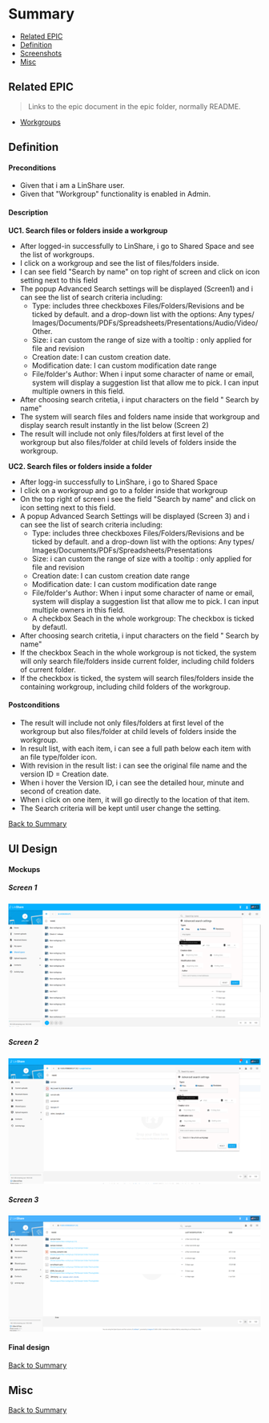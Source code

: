 # Summary

* [Related EPIC](#related-epic)
* [Definition](#definition)
* [Screenshots](#screenshots)
* [Misc](#misc)

## Related EPIC

> Links to the epic document in the epic folder, normally README.

* [Workgroups](./README.md)

## Definition

#### Preconditions

- Given that i am a LinShare user.
- Given that "Workgroup" functionality is enabled in Admin.

#### Description

**UC1. Search files or folders inside a workgroup**

- After logged-in successfully to LinShare, i go to Shared Space and see the list of workgroups.
- I click on a workgroup and see the list of files/folders inside.
- I can see field "Search by name" on top right of screen and click on icon setting next to this field
- The popup Advanced Search settings will be displayed (Screen1) and i can see the list of search criteria including:
    - Type: includes three checkboxes Files/Folders/Revisions and be ticked by default.
     and a drop-down list with the options: Any types/ Images/Documents/PDFs/Spreadsheets/Presentations/Audio/Video/Other. 
    - Size: i can custom the range of size with a tooltip : only applied for file and revision
    - Creation date: I can custom creation date. 
    - Modification date: I can custom modification date range
    - File/folder's Author: When i input some character of name or email, system will display a suggestion list that allow me to pick. I can input multiple owners in this field.
- After choosing search critetia, i input characters on the field " Search by name"
- The system will search files and folders name  inside that workgroup and display search result instantly in the list below (Screen 2)
- The result will include not only files/folders at first level of the workgroup but also files/folder at child levels of folders inside the workgroup.

**UC2. Search files or folders inside a folder**

- After logg-in successfully to LinShare, i go to Shared Space 
- I click on a workgroup and go to a folder inside that workgroup
- On the top right of screen i see the field "Search by name" and click on icon setting next to this field.
- A popup Advanced Search Settings will be displayed (Screen 3) and i can see the list of search criteria including:
    - Type: includes three checkboxes Files/Folders/Revisions and be ticked by default.
     and a drop-down list with the options: Any types/ Images/Documents/PDFs/Spreadsheets/Presentations
    - Size: i can custom the range of size with a tooltip : only applied for file and revision
    - Creation date: I can custom creation date range
    - Modification date: I can custom modification date range
    - File/folder's Author: When i input some character of name or email, system will display a suggestion list that allow me to pick. I can input multiple owners in this field.
    - A checkbox Seach in the whole workgroup: The checkbox is ticked by defautl.
- After choosing search critetia, i input characters on the field " Search by name"
- If the checkbox  Seach in the whole workgroup is not ticked, the system will only search file/folders inside current folder, including child folders of current folder. 
- If the checkbox is ticked, the system will search files/folders inside the containing workgroup, including child folders of the workgroup. 

#### Postconditions

- The result will include not only files/folders at first level of the workgroup but also files/folder at child levels of folders inside the workgroup. 
- In result list, with each item, i can see a full path below each item with an file type/folder icon. 
- With revision in the result list: i can see the original file name and the version ID = Creation date. 
- When i hover the Version ID, i can see the detailed hour, minute and second of creation date. 
- When i click on one item, it will go directly to the location of that item.
- The Search criteria will be kept until user change the setting.

[Back to Summary](#summary)

## UI Design

#### Mockups

##### Screen 1
![screen 1](./mockups/3.1.png)
##### Screen 2
![screen 2](./mockups/3.2.png)
##### Screen 3
![screen 3](./mockups/3.3.png)

#### Final design

[Back to Summary](#summary)
## Misc

[Back to Summary](#summary)
